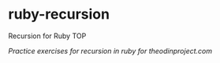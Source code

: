 # ruby-recursion
Recursion for Ruby TOP

*Practice exercises for recursion in ruby for theodinproject.com*

